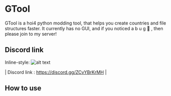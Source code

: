 # GTool

GTool is a hoi4 python modding tool, that helps you create countries and file structures faster. It currently has no GUI, and if you noticed a  b u g 🐛 , then please join to my server!

## Discord  link

Inline-style: 
![alt text](https://imgur.com/a/qINqcVD)

| Discord link : https://discord.gg/ZCvYBrKrMH |

## How to use

